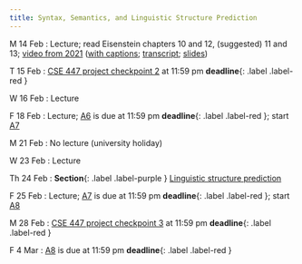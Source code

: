 ```yaml
---
title: Syntax, Semantics, and Linguistic Structure Prediction 
---
```


M 14 Feb
: Lecture; read Eisenstein chapters 10 and 12, (suggested) 11 and 13; [video from 2021](https://drive.google.com/file/d/1gGXlnv2livCAhH6CK3H-5ij1ZsBNRsOM/view?usp=sharing) ([with captions](https://drive.google.com/file/d/1dkGLEjvFupyzBzpb426vkUVC0eMcE6Tu/view?usp=sharing); [transcript](https://drive.google.com/file/d/1ybQeIScWKpOYjq-DC18HWevgn4oDEXwh/view?usp=sharing); [slides](https://drive.google.com/file/d/1KGu3oxTRoLcvKQqPcRhHBuntDCyj6cj4/view?usp=sharing))

T 15 Feb
: [CSE 447 project checkpoint 2](assets/docs/project-447.pdf) at 11:59 pm  **deadline**{: .label .label-red }

W 16 Feb
: Lecture

F 18 Feb
: Lecture; [A6](assets/docs/A6.pdf) is due at 11:59 pm **deadline**{: .label .label-red }; start [A7](assets/docs/A7.pdf) 

M 21 Feb
: No lecture (university holiday)

W 23 Feb
: Lecture

Th 24 Feb
: **Section**{: .label .label-purple } [Linguistic structure prediction](#)

F 25 Feb
: Lecture; [A7](assets/docs/A7.pdf) is due at 11:59 pm **deadline**{:
.label .label-red }; start [A8](assets/docs/A8.pdf) 

M 28 Feb
: [CSE 447 project checkpoint 3](assets/docs/project-447.pdf) at 11:59 pm  **deadline**{: .label .label-red }

F 4 Mar
: [A8](assets/docs/A8.pdf) is due at 11:59 pm **deadline**{: .label .label-red }


